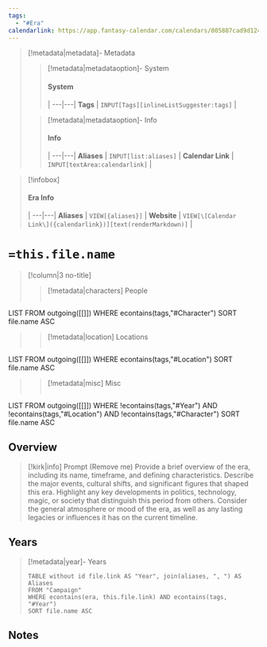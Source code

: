```yaml
---
tags:
  - "#Era"
calendarlink: https://app.fantasy-calendar.com/calendars/005887cad9d1247de41d1e873570e7cf
---
```


> [!metadata|metadata]- Metadata 
>> [!metadata|metadataoption]- System
>> #### System
>>  |
>> ---|---|
> **Tags** | `INPUT[Tags][inlineListSuggester:tags]` |
>
>> [!metadata|metadataoption]- Info
>> #### Info
>>  |
>> ---|---|
>> **Aliases** | `INPUT[list:aliases]` |
>> **Calendar Link** |  `INPUT[textArea:calendarlink]` |

> [!infobox]
> #### Era Info
>  |
> ---|---|
> **Aliases** | `VIEW[{aliases}]` |
> **Website** | `VIEW[\[Calendar Link\]({calendarlink})][text(renderMarkdown)]` |

# `=this.file.name`

> [!column|3 no-title]
>> [!metadata|characters] People
>> ```dataview
LIST
FROM outgoing([[]])
WHERE econtains(tags,"#Character")
SORT file.name ASC
>
>> [!metadata|location] Locations
>>  ```dataview
LIST
FROM outgoing([[]])
WHERE econtains(tags,"#Location")
SORT file.name ASC
>
>> [!metadata|misc] Misc
>>  ```dataview
LIST
FROM outgoing([[]])
WHERE !econtains(tags,"#Year") AND !econtains(tags,"#Location") AND !econtains(tags,"#Character")
SORT file.name ASC

## Overview

> [!kirk|info] Prompt (Remove me)
Provide a brief overview of the era, including its name, timeframe, and defining characteristics. Describe the major events, cultural shifts, and significant figures that shaped this era. Highlight any key developments in politics, technology, magic, or society that distinguish this period from others. Consider the general atmosphere or mood of the era, as well as any lasting legacies or influences it has on the current timeline.

## Years

> [!metadata|year]- Years
> ```dataview
> TABLE without id file.link AS "Year", join(aliases, ", ") AS Aliases
> FROM "Campaign"
> WHERE econtains(era, this.file.link) AND econtains(tags, "#Year")
> SORT file.name ASC

## Notes